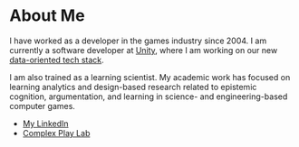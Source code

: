 # About Me

I have worked as a developer in the games industry since 2004. I am currently a software developer at [Unity](https://unity3d.com/), where I am working on our new [data-oriented tech stack](https://unity.com/unity/features/job-system-ECS).

I am also trained as a learning scientist. My academic work has focused on learning analytics and design-based research related to epistemic cognition, argumentation, and learning in science- and engineering-based computer games.

* [My LinkedIn](https://www.linkedin.com/in/adammechtley/)
* [Complex Play Lab](http://www.complexplay.org/)
